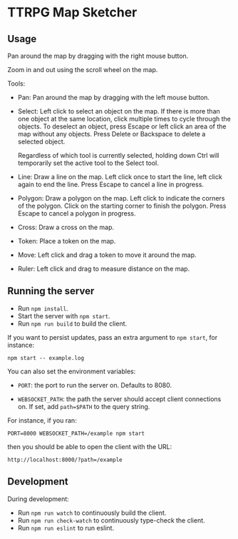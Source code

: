 # TTRPG Map Sketcher

## Usage

Pan around the map by dragging with the right mouse button.

Zoom in and out using the scroll wheel on the map.

Tools:

* Pan: Pan around the map by dragging with the left mouse button.

* Select: Left click to select an object on the map.
  If there is more than one object at the same location,
  click multiple times to cycle through the objects.
  To deselect an object, press Escape or left click an area of the map without any objects.
  Press Delete or Backspace to delete a selected object.

  Regardless of which tool is currently selected,
  holding down Ctrl will temporarily set the active tool to the Select tool.

* Line: Draw a line on the map.
  Left click once to start the line,
  left click again to end the line.
  Press Escape to cancel a line in progress.

* Polygon: Draw a polygon on the map.
  Left click to indicate the corners of the polygon.
  Click on the starting corner to finish the polygon.
  Press Escape to cancel a polygon in progress.

* Cross: Draw a cross on the map.

* Token: Place a token  on the map.

* Move: Left click and drag a token to move it around the map.

* Ruler: Left click and drag to measure distance on the map.

## Running the server

* Run `npm install`.
* Start the server with `npm start`.
* Run `npm run build` to build the client.

If you want to persist updates, pass an extra argument to `npm start`, for instance:

```
npm start -- example.log
```

You can also set the environment variables:

* `PORT`: the port to run the server on. Defaults to 8080.

* `WEBSOCKET_PATH`: the path the server should accept client connections on.
  If set, add `path=$PATH` to the query string.

For instance, if you ran:

```
PORT=8000 WEBSOCKET_PATH=/example npm start
```

then you should be able to open the client with the URL:

```
http://localhost:8000/?path=/example
```

## Development

During development:

* Run `npm run watch` to continuously build the client.
* Run `npm run check-watch` to continuously type-check the client.
* Run `npm run eslint` to run eslint.
